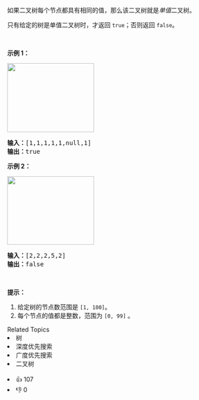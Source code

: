 <p>如果二叉树每个节点都具有相同的值，那么该二叉树就是<em>单值</em>二叉树。</p>

<p>只有给定的树是单值二叉树时，才返回&nbsp;<code>true</code>；否则返回 <code>false</code>。</p>

<p>&nbsp;</p>

<p><strong>示例 1：</strong></p>

<p><img alt="" src="https://assets.leetcode-cn.com/aliyun-lc-upload/uploads/2018/12/29/screen-shot-2018-12-25-at-50104-pm.png" style="height: 159px; width: 200px;"></p>

<pre><strong>输入：</strong>[1,1,1,1,1,null,1]
<strong>输出：</strong>true
</pre>

<p><strong>示例 2：</strong></p>

<p><img alt="" src="https://assets.leetcode-cn.com/aliyun-lc-upload/uploads/2018/12/29/screen-shot-2018-12-25-at-50050-pm.png" style="height: 158px; width: 200px;"></p>

<pre><strong>输入：</strong>[2,2,2,5,2]
<strong>输出：</strong>false
</pre>

<p>&nbsp;</p>

<p><strong>提示：</strong></p>

<ol>
	<li>给定树的节点数范围是&nbsp;<code>[1, 100]</code>。</li>
	<li>每个节点的值都是整数，范围为&nbsp;<code>[0, 99]</code>&nbsp;。</li>
</ol>
<div><div>Related Topics</div><div><li>树</li><li>深度优先搜索</li><li>广度优先搜索</li><li>二叉树</li></div></div><br><div><li>👍 107</li><li>👎 0</li></div>